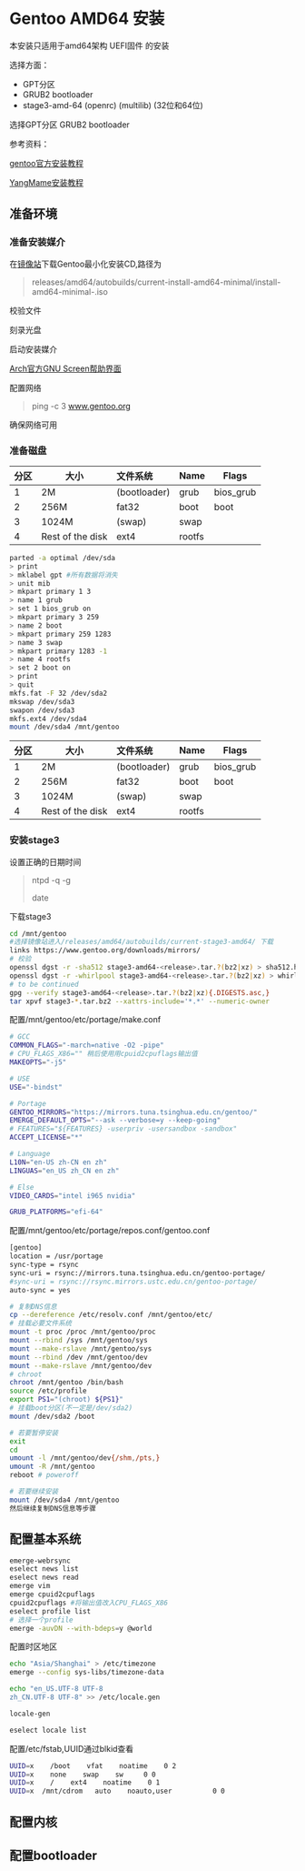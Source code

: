 # Gentoo AMD64 安装

本安装只适用于amd64架构 UEFI固件 的安装

选择方面：

- GPT分区
- GRUB2 bootloader
- stage3-amd-64  (openrc) (multilib) (32位和64位)

选择GPT分区 GRUB2 bootloader

参考资料：

[gentoo官方安装教程](https://wiki.gentoo.org/wiki/Handbook:AMD64)

[YangMame安装教程](https://blog.yangmame.org/Gentoo%E5%AE%89%E8%A3%85%E6%95%99%E7%A8%8B.html)

## 准备环境

### 准备安装媒介

在[镜像站](https://www.gentoo.org/downloads/mirrors/)下载Gentoo最小化安装CD,路径为

> releases/amd64/autobuilds/current-install-amd64-minimal/install-amd64-minimal-<release>.iso

校验文件

刻录光盘

启动安装媒介

[Arch官方GNU Screen帮助界面](https://wiki.archlinux.org/index.php/GNU_Screen_(%E7%AE%80%E4%BD%93%E4%B8%AD%E6%96%87))

配置网络

> ping -c 3 www.gentoo.org

确保网络可用

### 准备磁盘

| 分区 | 大小             | 文件系统     | Name   | Flags     |
| ---- | ---------------- | :----------- | ------ | --------- |
| 1    | 2M               | (bootloader) | grub   | bios_grub |
| 2    | 256M             | fat32        | boot   | boot      |
| 3    | 1024M            | (swap)       | swap   |           |
| 4    | Rest of the disk | ext4         | rootfs |           |

```bash
parted -a optimal /dev/sda
> print
> mklabel gpt #所有数据将消失
> unit mib
> mkpart primary 1 3
> name 1 grub
> set 1 bios_grub on
> mkpart primary 3 259
> name 2 boot
> mkpart primary 259 1283
> name 3 swap
> mkpart primary 1283 -1
> name 4 rootfs
> set 2 boot on
> print
> quit
mkfs.fat -F 32 /dev/sda2
mkswap /dev/sda3
swapon /dev/sda3
mkfs.ext4 /dev/sda4
mount /dev/sda4 /mnt/gentoo
```



| 分区 | 大小             | 文件系统     | Name   | Flags     |
| ---- | ---------------- | :----------- | ------ | --------- |
| 1    | 2M               | (bootloader) | grub   | bios_grub |
| 2    | 256M             | fat32        | boot   | boot      |
| 3    | 1024M            | (swap)       | swap   |           |
| 4    | Rest of the disk | ext4         | rootfs |           |

### 安装stage3

设置正确的日期时间

> ntpd -q -g
>
> date

下载stage3

```bash
cd /mnt/gentoo
#选择镜像站进入/releases/amd64/autobuilds/current-stage3-amd64/ 下载
links https://www.gentoo.org/downloads/mirrors/
# 校验
openssl dgst -r -sha512 stage3-amd64-<release>.tar.?(bz2|xz) > sha512.hash
openssl dgst -r -whirlpool stage3-amd64-<release>.tar.?(bz2|xz) > whirlpool.hash
# to be continued
gpg --verify stage3-amd64-<release>.tar.?(bz2|xz){.DIGESTS.asc,} 
tar xpvf stage3-*.tar.bz2 --xattrs-include='*.*' --numeric-owner
```

配置/mnt/gentoo/etc/portage/make.conf

```bash
# GCC
COMMON_FLAGS="-march=native -O2 -pipe"
# CPU_FLAGS_X86="" 稍后使用用cpuid2cpuflags输出值
MAKEOPTS="-j5"

# USE
USE="-bindst"

# Portage
GENTOO_MIRRORS="https://mirrors.tuna.tsinghua.edu.cn/gentoo/"
EMERGE_DEFAULT_OPTS="--ask --verbose=y --keep-going"
# FEATURES="${FEATURES} -userpriv -usersandbox -sandbox"
ACCEPT_LICENSE="*"

# Language
L10N="en-US zh-CN en zh"
LINGUAS="en_US zh_CN en zh"

# Else
VIDEO_CARDS="intel i965 nvidia"

GRUB_PLATFORMS="efi-64"
```

配置/mnt/gentoo/etc/portage/repos.conf/gentoo.conf

```bash
[gentoo]
location = /usr/portage
sync-type = rsync
sync-uri = rsync://mirrors.tuna.tsinghua.edu.cn/gentoo-portage/
#sync-uri = rsync://rsync.mirrors.ustc.edu.cn/gentoo-portage/
auto-sync = yes
```



```bash
# 复制DNS信息
cp --dereference /etc/resolv.conf /mnt/gentoo/etc/
# 挂载必要文件系统
mount -t proc /proc /mnt/gentoo/proc
mount --rbind /sys /mnt/gentoo/sys
mount --make-rslave /mnt/gentoo/sys
mount --rbind /dev /mnt/gentoo/dev
mount --make-rslave /mnt/gentoo/dev
# chroot
chroot /mnt/gentoo /bin/bash
source /etc/profile
export PS1="(chroot) ${PS1}"
# 挂载boot分区(不一定是/dev/sda2)
mount /dev/sda2 /boot

# 若要暂停安装
exit
cd
umount -l /mnt/gentoo/dev{/shm,/pts,}
umount -R /mnt/gentoo
reboot # poweroff

# 若要继续安装
mount /dev/sda4 /mnt/gentoo
然后继续复制DNS信息等步骤
```

## 配置基本系统

```bash
emerge-webrsync
eselect news list
eselect news read
emerge vim
emerge cpuid2cpuflags
cpuid2cpuflags #将输出值改入CPU_FLAGS_X86
eselect profile list
# 选择一个profile
emerge -auvDN --with-bdeps=y @world
```

配置时区地区

```bash
echo "Asia/Shanghai" > /etc/timezone
emerge --config sys-libs/timezone-data

echo "en_US.UTF-8 UTF-8
zh_CN.UTF-8 UTF-8" >> /etc/locale.gen

locale-gen

eselect locale list
```

配置/etc/fstab,UUID通过blkid查看

```bash
UUID=x    /boot    vfat    noatime    0 2
UUID=x    none    swap    sw   	 0 0
UUID=x    /    ext4    noatime    0 1
UUID=x  /mnt/cdrom   auto    noauto,user          0 0
```



## 配置内核

## 配置bootloader